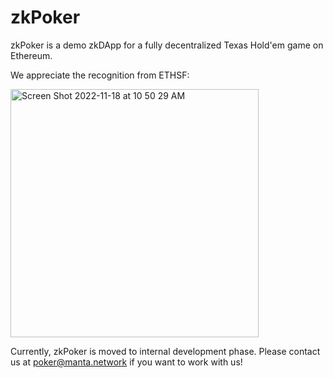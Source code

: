 # zkPoker

zkPoker is a demo zkDApp for a fully decentralized Texas Hold'em game on Ethereum.

We appreciate the recognition from ETHSF: 


<img width="397" alt="Screen Shot 2022-11-18 at 10 50 29 AM" src="https://user-images.githubusercontent.com/720571/202745977-30f0a637-ccff-4f51-bd0c-af9d630f9879.png">

Currently, zkPoker is moved to internal development phase. Please contact us at poker@manta.network if you want to work with us! 
